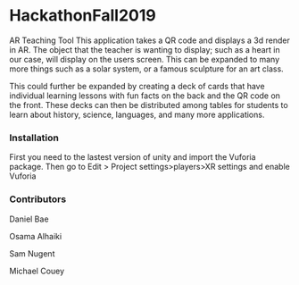 # HackathonFall2019

AR Teaching Tool
This application takes a QR code and displays a 3d render in AR. The object that the teacher is wanting to display; such as a heart in our case, will display on the users screen. This can be expanded to many more things such as a solar system, or a famous sculpture for an art class. 
 
This could further be expanded by creating a deck of cards that have individual learning lessons with fun facts on the back and the QR code on the front. These decks can then be distributed among tables for students to learn about history, science, languages, and many more applications. 

### Installation

First you need to the lastest version of unity and import the Vuforia package.
Then go to Edit > Project settings>players>XR settings and enable Vuforia

### Contributors 
Daniel Bae

Osama Alhaiki

Sam Nugent

Michael Couey
